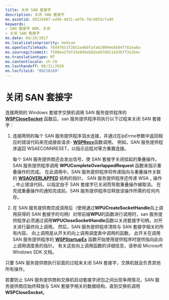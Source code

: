 ```yaml
---
title: 关闭 SAN 套接字
description: 关闭 SAN 套接字
ms.assetid: 49224987-ed46-4631-a47b-70cd855cfa40
keywords:
- SAN 套接字 WDK，关闭
- 关闭 SAN 套接字
ms.date: 04/20/2017
ms.localizationpriority: medium
ms.openlocfilehash: f8d4f653f3852a460fafa62909e64584f782ea0a
ms.sourcegitcommit: f500ea2fbfd3e849eb82ee67d011443bff3e2b4c
ms.translationtype: MT
ms.contentlocale: zh-CN
ms.lasthandoff: 08/31/2020
ms.locfileid: "89218169"
---
```

# <a name="closing-a-san-socket"></a>关闭 SAN 套接字





连接两侧的 Windows 套接字交换机调用 SAN 服务提供程序的 [**WSPCloseSocket**](/previous-versions/windows/hardware/network/ff566273(v=vs.85)) 函数后，san 服务提供程序将执行以下过程来关闭 SAN 套接字：

1.  连接两侧的每个 SAN 服务提供程序泪水连接，并通过在*lpErrno*参数中返回相应的错误代码来完成接收请求- [**WSPRecv**](/previous-versions/windows/hardware/network/ff566309(v=vs.85))函数调用。 例如，SAN 服务提供程序返回 WSAECONNRESET，以指示远程对等方重置连接。

    每个 SAN 服务提供商还会发出信号，使 SAN 套接字关闭挂起的重叠操作。 SAN 服务提供程序调用 **WPUCompleteOverlappedRequest** 函数来指示重叠操作的完成。 在此调用中，SAN 服务提供程序将传递指向与重叠操作关联的 [**WSAOVERLAPPED**](/previous-versions/windows/hardware/network/ff565952(v=vs.85)) 结构的指针。 SAN 服务提供程序还传递 WSA \_ 操作 \_ 中止错误代码，以指定由于 SAN 套接字已关闭而导致重叠操作被取消。 在完成重叠操作的通知完成前，SAN 服务提供程序应释放该操作所需的任何内存。

2.  在 SAN 服务提供商完成调用后（使用通过**WPUCreateSocketHandle**向上调用获得的 SAN 套接字的句柄）对带前缀**WPU**的函数进行调用时，san 服务提供程序必须通过调用**WPUCloseSocketHandle**函数以关闭套接字句柄，对开关进行最终向上调用。 然后，SAN 服务提供程序清除与 SAN 套接字相关的所有内容。 向上调用是从开关的向上调用调度表中调用的函数。 此开关在调用 SAN 服务提供程序的 [**WSPStartupEx**](/previous-versions/windows/hardware/network/ff566321(v=vs.85)) 函数开始使用提供程序时提供指向此向上调用调度表的指针。 有关这些向上调用函数的详细信息，请参阅 Microsoft Windows SDK 文档。

只要 SAN 服务提供商执行前面的过程来关闭 SAN 套接字，交换机就会负责其他所有操作。

若要防止 SAN 服务提供商和交换机启动套接字闭包之间出现争用情况，SAN 服务提供商应始终释放与 SAN 套接字相关的数据结构，直到交换机调用 **WSPCloseSocket**。

 

